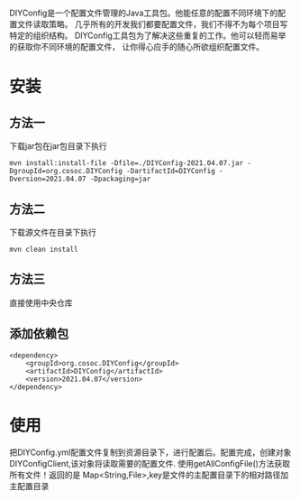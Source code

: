 # 
DIYConfig是一个配置文件管理的Java工具包。他能任意的配置不同环境下的配置文件读取策略。
几乎所有的开发我们都要配置文件，我们不得不为每个项目写特定的组织结构。
DIYConfig工具包为了解决这些重复的工作。他可以轻而易举的获取你不同环境的配置文件，
让你得心应手的随心所欲组织配置文件。
# 安装
## 方法一
下载jar包在jar包目录下执行
```
mvn install:install-file -Dfile=./DIYConfig-2021.04.07.jar -DgroupId=org.cosoc.DIYConfig -DartifactId=DIYConfig -Dversion=2021.04.07 -Dpackaging=jar
```
## 方法二
下载源文件在目录下执行
```
mvn clean install
```
## 方法三
直接使用中央仓库

## 添加依赖包
```
<dependency>
	<groupId>org.cosoc.DIYConfig</groupId>
	<artifactId>DIYConfig</artifactId>
	<version>2021.04.07</version>
</dependency>
```
# 使用
把DIYConfig.yml配置文件复制到资源目录下，进行配置后。配置完成，创建对象 DIYConfigClient,该对象将读取需要的配置文件.
使用getAllConfigFile()方法获取所有文件！返回的是 Map<String,File>,key是文件的主配置目录下的相对路径加主配置目录
